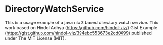 # DirectoryWatchService

This is a usage example of a java nio 2 based directory watch service. This work based on Hindol Adhya
(https://github.com/hindol-viz/) Gist Example (https://gist.github.com/hindol-viz/394ebc553673e2cd0699) published under
The MIT License (MIT).